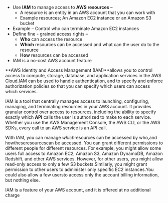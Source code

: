 - Use **IAM** to manage access to **AWS resources** –
    - A resource is an entity in an AWS account that you can work with
    - Example resources; An Amazon EC2 instance or an Amazon S3 bucket
- Example – Control who can terminate Amazon EC2 instances 
- Define fine - grained access rights –
    - **Who** can access the resource
    - **Which** resources can be accessed and what can the user do to the resource
    - **How** resources can be accessed 
- IAM is a no-cost AWS account feature

**AWS Identity and Access Management (IAM)**allows you to control access to compute, storage, database, and application services in the AWS Cloud.IAM can be used to handle authentication, and to specify and enforce authorization policies so that you can specify which users can access which services. 

IAM is a tool that centrally manages access to launching, configuring, managing, and terminating resources in your AWS account. It provides granular control over access to resources, including the ability to specify exactly which **API** calls the user is authorized to make to each service. Whether you use the AWS Management Console, the AWS CLI, or the AWS SDKs, every call to an AWS service is an API call.

With IAM, you can manage *which*resources can be accessed by who,and howtheseresourcescan be accessed. You can grant different permissions to different people for different resources. For example, you might allow some users full access to Amazon EC2, Amazon S3, Amazon DynamoDB, Amazon Redshift, and other AWS services. However, for other users, you might allow read-only access to only a few S3 buckets.Similarly, you might grant permission to other users to administer only specific EC2 instances.You could also allow a few usersto access only the account billing information, but nothing else.

IAM is a feature of your AWS account, and it is offered at no additional charge
